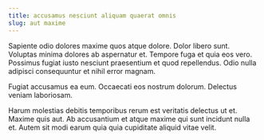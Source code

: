 ```yaml
---
title: accusamus nesciunt aliquam quaerat omnis
slug: aut maxime
---
```


Sapiente odio dolores maxime quos atque dolore. Dolor libero sunt. Voluptas minima dolores ab aspernatur et. Tempore fuga et quia eos vero. Possimus fugiat iusto nesciunt praesentium et quod repellendus. Odio nulla adipisci consequuntur et nihil error magnam.

Fugiat accusamus ea eum. Occaecati eos nostrum dolorum. Delectus veniam laboriosam.

Harum molestias debitis temporibus rerum est veritatis delectus ut et. Maxime quis aut. Ab accusantium et atque maxime qui sunt incidunt nulla et. Autem sit modi earum quia quia cupiditate aliquid vitae velit.
